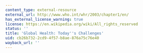 ```yaml
---
content_type: external-resource
external_url: http://www.who.int/whr/2003/chapter1/en/
has_external_license_warning: true
license: https://en.wikipedia.org/wiki/All_rights_reserved
status: ''
title: 'Global Health: Today''s Challenges'
uid: cb26b732-2cd9-4f57-b8ae-876a75c76e40
wayback_url: ''
---
```

